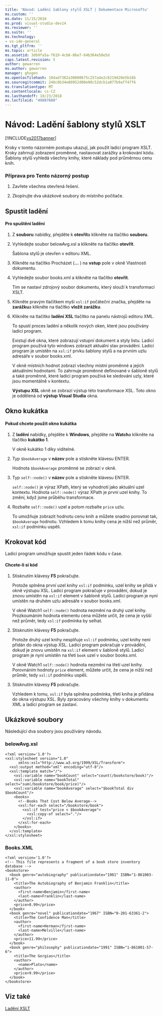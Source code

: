 ```yaml
---
title: 'Návod: Ladění šablony stylů XSLT | Dokumentace Microsoftu'
ms.custom: ''
ms.date: 11/15/2016
ms.prod: visual-studio-dev14
ms.reviewer: ''
ms.suite: ''
ms.technology:
- vs-ide-general
ms.tgt_pltfrm: ''
ms.topic: article
ms.assetid: 3db9fa5a-f619-4cb6-86e7-64b364e58e5d
caps.latest.revision: 5
author: gewarren
ms.author: gewarren
manager: ghogen
ms.openlocfilehash: 10dad7382a30800675c257a4e2c8219d20e5b18b
ms.sourcegitcommit: 240c8b34e80952d00e90c52dcb1a077b9aff47f6
ms.translationtype: MT
ms.contentlocale: cs-CZ
ms.lasthandoff: 10/23/2018
ms.locfileid: "49887688"
---
```

# <a name="walkthrough-debug-an-xslt-style-sheet"></a>Návod: Ladění šablony stylů XSLT
[!INCLUDE[vs2017banner](../includes/vs2017banner.md)]

Kroky v tomto názorném postupu ukazují, jak použít ladicí program XSLT. Kroky zahrnují zobrazení proměnné, nastavovat zarážky a krokování kódu. Šablony stylů vyhledá všechny knihy, které náklady pod průměrnou cenu knih.  
  
### <a name="to-prepare-for-this-walkthrough"></a>Příprava pro Tento názorný postup  
  
1.  Zavřete všechna otevřená řešení.  
  
2.  Zkopírujte dva ukázkové soubory do místního počítače.  
  
## <a name="start-debugging"></a>Spustit ladění  
  
#### <a name="to-start-debugging"></a>Pro spuštění ladění  
  
1. Z **souboru** nabídky, přejděte k **otevřít**a klikněte na tlačítko **souboru**.  
  
2. Vyhledejte soubor belowAvg.xsl a klikněte na tlačítko **otevřít**.  
  
    Šablona stylů je otevřen v editoru XML.  
  
3. Klikněte na tlačítko Procházet (**...** ) na **vstup** pole v okně Vlastnosti dokumentu.  
  
4. Vyhledejte soubor books.xml a klikněte na tlačítko **otevřít**.  
  
    Tím se nastaví zdrojový soubor dokumentu, který slouží k transformaci XSLT.  
  
5. Klikněte pravým tlačítkem myši `xsl:if` počáteční značka, přejděte na **zarážku**a klikněte na tlačítko **vložit zarážku**.  
  
6. Klikněte na tlačítko **ladění XSL** tlačítko na panelu nástrojů editoru XML.  
  
   To spustí proces ladění a několik nových oken, které jsou používány ladicí program.  
  
   Existují dvě okna, které zobrazují vstupní dokument a styly listu. Ladicí program používá tyto windows zobrazit aktuální stav provádění. Ladicí program je umístěn na `xsl:if` prvku šablony stylů a na prvním uzlu adresáře v soubor books.xml.  
  
   V okně místních hodnot zobrazí všechny místní proměnné a jejich aktuálními hodnotami. To zahrnuje proměnné definované v šabloně stylů a také proměnné, které ladicí program používá ke sledování uzly, které jsou momentálně v kontextu.  
  
   **Výstupu XSL** okně se zobrazí výstup této transformace XSL. Toto okno je oddělená od **výstup Visual Studia** okna.  
  
## <a name="watch-window"></a>Okno kukátka  
  
#### <a name="to-use-the-watch-window"></a>Pokud chcete použít okno kukátka  
  
1.  Z **ladění** nabídky, přejděte k **Windows**, přejděte na **Watch**a klikněte na tlačítko **kukátko 1**.  
  
     V okně kukátko 1 díky viditelné.  
  
2.  Typ `$bookAverage` v **název** pole a stiskněte klávesu ENTER.  
  
     Hodnota `$bookAverage` proměnné se zobrazí v okně.  
  
3.  Typ `self::node()` v **název** pole a stiskněte klávesu ENTER.  
  
     `self::node()` je výraz XPath, který se vyhodnotí jako aktuální uzel kontextu. Hodnota `self::node()` výraz XPath je první uzel knihy. To změní, když jsme průběhu transformace.  
  
4.  Rozbalte `self::node()` uzel a potom rozbalte `price` uzlu.  
  
     To umožňuje zobrazit hodnotu cenu knih a můžete snadno porovnat tak, `$bookAverage` hodnotu. Vzhledem k tomu knihy cena je nižší než průměr, `xsl:if` podmínku uspěli.  
  
## <a name="step-through-the-code"></a>Krokovat kód  
 Ladicí program umožňuje spustit jeden řádek kódu v čase.  
  
#### <a name="to-step-through-the-code"></a>Chcete-li si kód  
  
1.  Stisknutím klávesy **F5** pokračujte.  
  
     Protože splněna první uzel knihy `xsl:if` podmínku, uzel knihy se přidá v okně výstupu XSL. Ladicí program pokračuje v provádění, dokud je znovu umístěn na `xsl:if` element v šabloně stylů. Ladicí program je nyní umístěn na druhém uzlu adresáře v soubor books.xml.  
  
     V okně Watch1 `self::node()` hodnota nezmění na druhý uzel knihy. Prozkoumáním hodnota elementu cena můžete určit, že cena je vyšší než průměr, tedy `xsl:if` podmínka by selhat.  
  
2.  Stisknutím klávesy **F5** pokračujte.  
  
     Protože druhý uzel knihy nesplňuje `xsl:if` podmínku, uzel knihy není přidán do okna výstup XSL. Ladicí program pokračuje v provádění, dokud je znovu umístěn na `xsl:if` element v šabloně stylů. Ladicí program je nyní umístěn na třetí `book` uzel v soubor books.xml.  
  
     V okně Watch1 `self::node()` hodnota nezmění na třetí uzel knihy. Porovnáním hodnoty `price` element, můžete určit, že cena je nižší než průměr, tedy `xsl:if` podmínku uspěli.  
  
3.  Stisknutím klávesy **F5** pokračujte.  
  
     Vzhledem k tomu, `xsl:if` byla splněna podmínka, třetí kniha je přidána do okna výstupu XSL. Byly zpracovány všechny knihy v dokumentu XML a ladicí program se zastaví.  
  
## <a name="sample-files"></a>Ukázkové soubory  
 Následující dva soubory jsou používány návodu.  
  
### <a name="belowavgxsl"></a>belowAvg.xsl  
  
```  
<?xml version='1.0'?>  
<xsl:stylesheet version="1.0"  
      xmlns:xsl="http://www.w3.org/1999/XSL/Transform">  
  <xsl:output method="xml" encoding="utf-8"/>  
  <xsl:template match="/">  
    <xsl:variable name="bookCount" select="count(/bookstore/book)"/>  
    <xsl:variable name="bookTotal" select="sum(/bookstore/book/price)"/>  
    <xsl:variable name="bookAverage" select="$bookTotal div $bookCount"/>  
    <books>  
      <!--Books That Cost Below Average-->  
      <xsl:for-each select="/bookstore/book">  
        <xsl:if test="price < $bookAverage">  
          <xsl:copy-of select="."/>  
        </xsl:if>  
      </xsl:for-each>  
    </books>  
  </xsl:template>  
</xsl:stylesheet>  
```  
  
### <a name="booksxml"></a>Books.XML  
  
```  
<?xml version='1.0'?>  
<!-- This file represents a fragment of a book store inventory database -->  
<bookstore>  
  <book genre="autobiography" publicationdate="1981" ISBN="1-861003-11-0">  
    <title>The Autobiography of Benjamin Franklin</title>  
    <author>  
      <first-name>Benjamin</first-name>  
      <last-name>Franklin</last-name>  
    </author>  
    <price>8.99</price>  
  </book>  
  <book genre="novel" publicationdate="1967" ISBN="0-201-63361-2">  
    <title>The Confidence Man</title>  
    <author>  
      <first-name>Herman</first-name>  
      <last-name>Melville</last-name>  
    </author>  
    <price>11.99</price>  
  </book>  
  <book genre="philosophy" publicationdate="1991" ISBN="1-861001-57-6">  
    <title>The Gorgias</title>  
    <author>  
      <name>Plato</name>  
    </author>  
    <price>9.99</price>  
  </book>  
</bookstore>  
```  
  
## <a name="see-also"></a>Viz také  
 [Ladění XSLT](../xml-tools/debugging-xslt.md)

